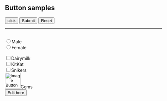 <!DOCTYPE html>
<html lang="en">
<head>
    <meta charset="UTF-8">
    <meta name="viewport" content="width=device-width, initial-scale=1.0">
    <title>Buttons</title>
</head>
<body>
    <!--buttons samples-->
    <h2>Button samples</h2>
    <button type="button">click</button>
    <input type="submit" value="Submit">
    <input type="reset" value="Reset"> <hr><br>
    <input type="radio" name="gender" value="male">Male <br>
    <input type="radio" name="gender" value="female">Female <br><br>
    <input type="checkbox" name="chocolates" value="Dairymilk">Dairymilk <br>
    <input type="checkbox" name="chocolates" value="KitKat">KitKat <br>
    <input type="checkbox" name="chocolates" value="Snikers">Snikers <br>
    <input type="image" src="Abhishek.jpg" alt="Image Button" width=50>Gems <br>
    <button contenteditable="true">Edit here</button>
</body>
</html>
